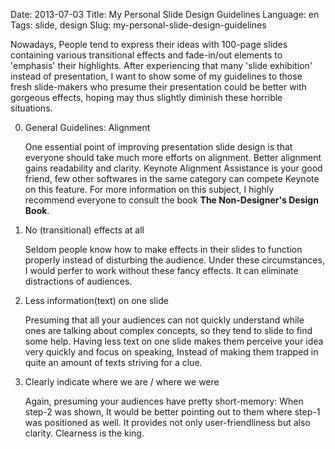 Date: 2013-07-03
Title: My Personal Slide Design Guidelines
Language: en
Tags: slide, design
Slug: my-personal-slide-design-guidelines

Nowadays, People tend to express their ideas with 100-page slides containing various transitional effects and fade-in/out elements to 'emphasis' their highlights. After experiencing that many 'slide exhibition' instead of presentation, I want to show some of my guidelines to those fresh slide-makers who presume their presentation could be better with gorgeous effects, hoping may thus slightly diminish these horrible situations.

0. General Guidelines: Alignment

    One essential point of improving presentation slide design is that everyone should take much more efforts on alignment. Better alignment gains readability and clarity. Keynote Alignment Assistance is your good friend, few other softwares in the same category can compete Keynote on this feature. For more information on this subject, I highly recommend everyone to consult the book **The Non-Designer's Design Book**. 

1. No (transitional) effects at all

    Seldom people know how to make effects in their slides to function properly instead of disturbing the audience. Under these circumstances, I would perfer to work without these fancy effects. It can eliminate distractions of audiences.

2. Less information(text) on one slide

    Presuming that all your audiences can not quickly understand while ones are talking about complex concepts, so they tend to slide to find some help. Having less text on one slide makes them perceive your idea very quickly and focus on speaking, Instead of making them trapped in quite an amount of texts striving for a clue.

3. Clearly indicate where we are / where we were

    Again, presuming your audiences have pretty short-memory: When step-2 was shown, It would be better pointing out to them where step-1 was positioned as well. It provides not only user-friendliness but also clarity. Clearness is the king.
